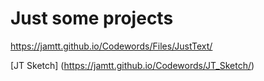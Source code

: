 # Just some projects

https://jamtt.github.io/Codewords/Files/JustText/

[JT Sketch] (https://jamtt.github.io/Codewords/JT_Sketch/)
